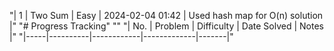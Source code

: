 "| 1 | Two Sum | Easy | 2024-02-04 01:42 | Used hash map for O(n) solution |"  "# Progress Tracking" 
"" 
"| No. | Problem | Difficulty | Date Solved | Notes |" 
"|-----|----------|------------|-------------|-------|" 
